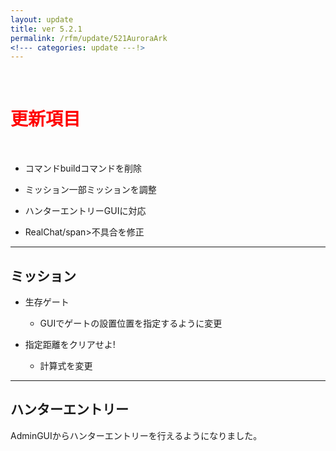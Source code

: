 ```yaml
---
layout: update
title: ver 5.2.1
permalink: /rfm/update/521AuroraArk
<!--- categories: update ---!> 
---
```



<br>
<h1 id="1"><font color="red">更新項目</font></h1><br>


           
+ <span class="green-badge">コマンド</span>buildコマンドを削除       

+ <span class="green-badge">ミッション</span>一部ミッションを調整           
  
+ <span class="green-badge">ハンターエントリー</span>GUIに対応         

+ <span class="red-badge">RealChat/span>不具合を修正           

         
-----------------------------------------------------  
## ミッション        

+  生存ゲート  
   +  GUIでゲートの設置位置を指定するように変更  
   
+  指定距離をクリアせよ!  
   +  計算式を変更  


-----------------------------------------------------  
## ハンターエントリー  

AdminGUIからハンターエントリーを行えるようになりました。  

